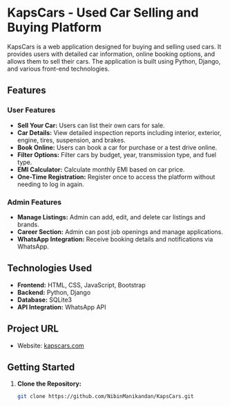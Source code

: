 # KapsCars - Used Car Selling and Buying Platform

KapsCars is a web application designed for buying and selling used cars. It provides users with detailed car information, online booking options, and allows them to sell their cars. The application is built using Python, Django, and various front-end technologies.

## Features

### User Features
- **Sell Your Car:** Users can list their own cars for sale.
- **Car Details:** View detailed inspection reports including interior, exterior, engine, tires, suspension, and brakes.
- **Book Online:** Users can book a car for purchase or a test drive online.
- **Filter Options:** Filter cars by budget, year, transmission type, and fuel type.
- **EMI Calculator:** Calculate monthly EMI based on car price.
- **One-Time Registration:** Register once to access the platform without needing to log in again.

### Admin Features
- **Manage Listings:** Admin can add, edit, and delete car listings and brands.
- **Career Section:** Admin can post job openings and manage applications.
- **WhatsApp Integration:** Receive booking details and notifications via WhatsApp.

## Technologies Used
- **Frontend:** HTML, CSS, JavaScript, Bootstrap
- **Backend:** Python, Django
- **Database:** SQLite3
- **API Integration:** WhatsApp API

## Project URL
- Website: [kapscars.com](http://kapscars.com)

## Getting Started

1. **Clone the Repository:**
   ```bash
   git clone https://github.com/NibinManikandan/KapsCars.git
